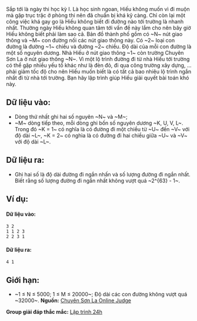 Sắp tới là ngày thi học kỳ I. Là học sinh ngoan, Hiếu không muốn vì đi muộn mà gặp trục trặc ở phòng thi nên đã chuẩn bị khá kỹ càng. Chỉ còn lại một công việc khá gay go là Hiếu không biết đi đường nào tới trường là nhanh nhất. Thường ngày Hiếu không quan tâm tới vấn đề này lắm cho nên bây giờ Hiếu không biết phải làm sao cả. Bản đồ thành phố gồm có ~N~ nút giao thông và ~M~ con đường nối các nút giao thông này. Có ~2~ loại con đường là đường ~1~ chiều và đường ~2~ chiều. Độ dài của mỗi con đường là một số nguyên dương. Nhà Hiếu ở nút giao thông ~1~ còn trường Chuyên Sơn La ở nút giao thông ~N~. Vì một lộ trình đường đi từ nhà Hiếu tới trường có thể gặp nhiều yếu tố khác như là đèn đỏ, đi qua công trường xây dựng, ... phải giảm tốc độ cho nên Hiếu muốn biết là có tất cả bao nhiêu lộ trình ngắn nhất đi từ nhà tới trường. Bạn hãy lập trình giúp Hiếu giải quyết bài toán khó này.

## Dữ liệu vào:
- Dòng thứ nhất ghi hai số nguyên ~N~ và ~M~;
- ~M~ dòng tiếp theo, mỗi dòng ghi bốn số nguyên dương ~K, U, V, L~. Trong đó ~K = 1~ có nghĩa là có đường đi một chiều từ ~U~ đến ~V~ với độ dài ~L~, ~K = 2~ có nghìa là có đường đi hai chiều giữa ~U~ và ~V~ với độ dài ~L~.

## Dữ liệu ra:
- Ghi hai số là độ dài đường đi ngắn nhấn và số lượng đường đi ngắn nhất. Biết rằng số lượng đường đi ngắn nhất không vượt quá ~2^{63} - 1~.

## Ví dụ:
#### Dữ liệu vào:
```
3 2
1 1 2 3
2 2 3 1
```

#### Dữ liệu ra:
```
4 1
```

## Giới hạn:
- ~1 ≤ N ≤ 5000; 1 ≤ M ≤ 20000~; Độ dài các con đường không vượt quá ~32000~.
**Nguồn:** [Chuyên Sơn La Online Judge](http://csloj.ddns.net/)

**Group giải đáp thắc mắc:** [Lập trình 24h](https://www.facebook.com/groups/1386904321519984)